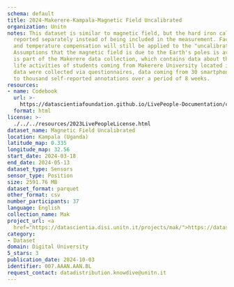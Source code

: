 ```yaml
---
schema: default
title: 2024-Makerere-Kampala-Magnetic Field Uncalibrated
organization: Unitn
notes: This dataset is similar to magnetic field, but the hard iron calibration is
  reported separately instead of being included in the measurement. Factory calibration
  and temperature compensation will still be applied to the "uncalibrated" measurement.
  Assumptions that the magnetic field is due to the Earth's poles is avoided.  It
  is part of the Makerere data collection, which contains data about the everyday
  life activities of students coming from Makerere University located in Uganda. The
  data were collected via questionnaires, data coming from 30 smartphone sensors associated
  to thousand self-reported annotations over a period of 8 weeks.
resources:
- name: Codebook
  url: >-
    https://datascientiafoundation.github.io/LivePeople-Documentation/codebooks/2024-MAK-Kampala-magneticfielduncalibrated.html
  format: html
license: >-
  ./../../resources/2023LivePeopleLicense.html
dataset_name: Magnetic Field Uncalibrated
location: Kampala (Uganda)
latitude_map: 0.335
longitude_map: 32.56
start_date: 2024-03-18
end_date: 2024-05-13
dataset_type: Sensors
sensor_type: Position
size: 2591.76 MB
dataset_format: parquet
other_format: csv
number_participants: 37
language: English
collection_name: Mak
project_url: <a 
  href="https://datascientia.disi.unitn.it/projects/mak/">https://datascientia.disi.unitn.it/projects/mak/</a>
category:
- Dataset
domain: Digital University
5_stars: 3
publication_date: 2024-10-03
identifier: 007.AAAN.AAN.BL
request_contact: datadistribution.knowdive@unitn.it
---
```


